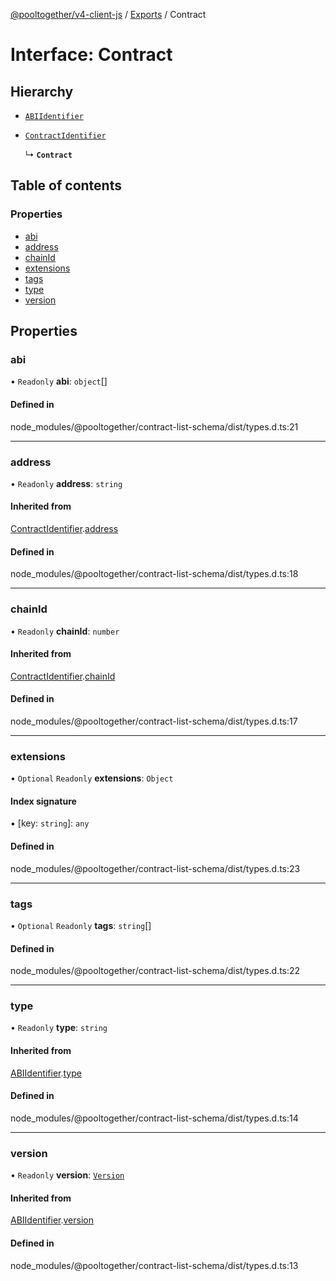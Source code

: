[@pooltogether/v4-client-js](../) / [Exports](../modules) / Contract

# Interface: Contract

## Hierarchy

- [`ABIIdentifier`](ABIIdentifier)

- [`ContractIdentifier`](ContractIdentifier)

  ↳ **`Contract`**

## Table of contents

### Properties

- [abi](Contract#abi)
- [address](Contract#address)
- [chainId](Contract#chainid)
- [extensions](Contract#extensions)
- [tags](Contract#tags)
- [type](Contract#type)
- [version](Contract#version)

## Properties

### abi

• `Readonly` **abi**: `object`[]

#### Defined in

node_modules/@pooltogether/contract-list-schema/dist/types.d.ts:21

---

### address

• `Readonly` **address**: `string`

#### Inherited from

[ContractIdentifier](ContractIdentifier).[address](ContractIdentifier#address)

#### Defined in

node_modules/@pooltogether/contract-list-schema/dist/types.d.ts:18

---

### chainId

• `Readonly` **chainId**: `number`

#### Inherited from

[ContractIdentifier](ContractIdentifier).[chainId](ContractIdentifier#chainid)

#### Defined in

node_modules/@pooltogether/contract-list-schema/dist/types.d.ts:17

---

### extensions

• `Optional` `Readonly` **extensions**: `Object`

#### Index signature

▪ [key: `string`]: `any`

#### Defined in

node_modules/@pooltogether/contract-list-schema/dist/types.d.ts:23

---

### tags

• `Optional` `Readonly` **tags**: `string`[]

#### Defined in

node_modules/@pooltogether/contract-list-schema/dist/types.d.ts:22

---

### type

• `Readonly` **type**: `string`

#### Inherited from

[ABIIdentifier](ABIIdentifier).[type](ABIIdentifier#type)

#### Defined in

node_modules/@pooltogether/contract-list-schema/dist/types.d.ts:14

---

### version

• `Readonly` **version**: [`Version`](Version)

#### Inherited from

[ABIIdentifier](ABIIdentifier).[version](ABIIdentifier#version)

#### Defined in

node_modules/@pooltogether/contract-list-schema/dist/types.d.ts:13
